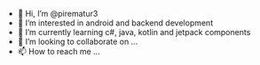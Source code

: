 - 👋 Hi, I’m @pirematur3
- 👀 I’m interested in android and backend development
- 🌱 I’m currently learning c#, java, kotlin and jetpack components
- 💞️ I’m looking to collaborate on ...
- 📫 How to reach me ...

<!---
pirematur3/pirematur3 is a ✨ special ✨ repository because its `README.md` (this file) appears on your GitHub profile.
You can click the Preview link to take a look at your changes.
--->

